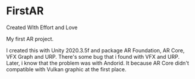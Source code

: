 # FirstAR
Created WIth Effort and Love

My first AR project.

I created this with Unity 2020.3.5f and package AR Foundation, AR Core, VFX Graph and URP.
There's some bug that i found with VFX and URP. Later, i know that the problem was with Andorid.
It because AR Core didn't compatible with Vulkan graphic at the first place.
